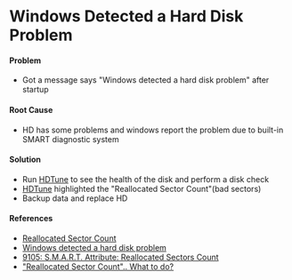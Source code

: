 # Windows Detected a Hard Disk Problem

#### Problem
* Got a message says "Windows detected a hard disk problem" after startup

#### Root Cause
* HD has some problems and windows report the problem due to built-in SMART diagnostic system

#### Solution
* Run [HDTune](http://hdtune.com/) to see the health of the disk and perform a disk check
* [HDTune](http://hdtune.com/) highlighted the "Reallocated Sector Count"(bad sectors)
* Backup data and replace HD

#### References
* [Reallocated Sector Count](reallocated-sector-count.md)
* [Windows detected a hard disk problem](https://answers.microsoft.com/en-us/windows/forum/windows_7-hardware/windows-detected-a-hard-disk-problem/4ba3a007-e02d-49ae-a441-132d00fb3c62)
* [9105: S.M.A.R.T. Attribute: Reallocated Sectors Count](https://kb.acronis.com/content/9105)
* ["Reallocated Sector Count".. What to do?](http://www.tomshardware.com/forum/249218-32-reallocated-sector-count)
